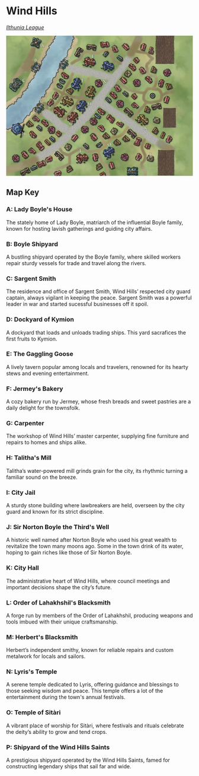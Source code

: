 # Wind Hills
*[Ilthunia League](../ilthunia-league.html)*

![Wind Hills City Map](../../Images/Wind-Hills.jpg "Wind Hills")

## Map Key

### A: Lady Boyle's House  
The stately home of Lady Boyle, matriarch of the influential Boyle family, known for hosting lavish gatherings and guiding city affairs.

### B: Boyle Shipyard  
A bustling shipyard operated by the Boyle family, where skilled workers repair sturdy vessels for trade and travel along the rivers.

### C: Sargent Smith  
The residence and office of Sargent Smith, Wind Hills’ respected city guard captain, always vigilant in keeping the peace. Sargent Smith was a powerful leader in war and started sucessful businesses off it spoil.

### D: Dockyard of Kymion  
A dockyard that loads and unloads trading ships. This yard sacrafices the first fruits to Kymion. 

### E: The Gaggling Goose  
A lively tavern popular among locals and travelers, renowned for its hearty stews and evening entertainment.

### F: Jermey's Bakery  
A cozy bakery run by Jermey, whose fresh breads and sweet pastries are a daily delight for the townsfolk.

### G: Carpenter  
The workshop of Wind Hills’ master carpenter, supplying fine furniture and repairs to homes and ships alike.

### H: Talitha's Mill  
Talitha’s water-powered mill grinds grain for the city, its rhythmic turning a familiar sound on the breeze.

### I: City Jail  
A sturdy stone building where lawbreakers are held, overseen by the city guard and known for its strict discipline.

### J: Sir Norton Boyle the Third's Well  
A historic well named after Norton Boyle who used his great wealth to revitalize the town many moons ago. Some in the town drink of its water, hoping to gain riches like those of Sir Norton Boyle.

### K: City Hall  
The administrative heart of Wind Hills, where council meetings and important decisions shape the city’s future.

### L: Order of Lahakhshil's Blacksmith  
A forge run by members of the Order of Lahakhshil, producing weapons and tools imbued with their unique craftsmanship.

### M: Herbert's Blacksmith  
Herbert’s independent smithy, known for reliable repairs and custom metalwork for locals and sailors.

### N: Lyris's Temple  
A serene temple dedicated to Lyris, offering guidance and blessings to those seeking wisdom and peace. This temple offers a lot of the entertainment during the town's annual festivals. 

### O: Temple of Sitàri  
A vibrant place of worship for Sitàri, where festivals and rituals celebrate the deity’s ability to grow and tend crops.

### P: Shipyard of the Wind Hills Saints  
A prestigious shipyard operated by the Wind Hills Saints, famed for constructing legendary ships that sail far and wide.
